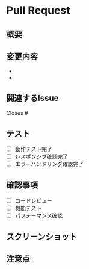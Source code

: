 # Pull Request

## 概要
<!-- このPRの目的と変更内容を説明してください -->

## 変更内容
<!-- 主な変更点をリストアップしてください -->
- 
- 

## 関連するIssue
<!-- 関連するIssueがあれば記載してください -->
Closes #

## テスト
<!-- テスト内容を記載してください -->
- [ ] 動作テスト完了
- [ ] レスポンシブ確認完了
- [ ] エラーハンドリング確認完了

## 確認事項
<!-- レビュワーに確認してもらいたい点があれば記載してください -->
- [ ] コードレビュー
- [ ] 機能テスト
- [ ] パフォーマンス確認

## スクリーンショット
<!-- 画面の変更がある場合はスクリーンショットを添付してください -->

## 注意点
<!-- デプロイ時の注意点などがあれば記載してください -->